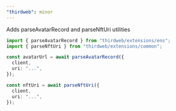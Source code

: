 ```yaml
---
"thirdweb": minor
---
```


Adds parseAvatarRecord and parseNftUri utilities

```ts
import { parseAvatarRecord } from "thirdweb/extensions/ens";
import { parseNftUri } from "thirdweb/extensions/common";

const avatarUrl = await parseAvatarRecord({
  client,
  uri: "...",
});

const nftUri = await parseNftUri({
  client,
  uri: "...",
});
```
